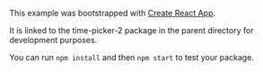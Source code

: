 This example was bootstrapped with [Create React App](https://github.com/facebook/create-react-app).

It is linked to the time-picker-2 package in the parent directory for development purposes.

You can run `npm install` and then `npm start` to test your package.
